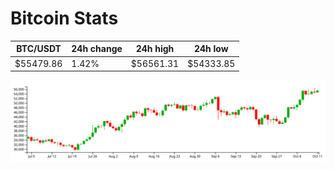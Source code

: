 # Bitcoin Stats

BTC/USDT|24h change|24h high|24h low|
|---|---|---|---|
|$55479.86|1.42%|$56561.31|$54333.85|

<img src="./chart.svg">
